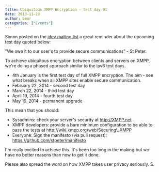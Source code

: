 ```yaml
---
title: Ubiquitous XMPP Encryption - test day 01
date: 2013-11-20
author: bear
categories: ["Events"]
---
```


Simon posted on the [jdev mailing list](https://mail.jabber.org/pipermail/jdev/2013-November/089772.html) a great reminder about the upcoming test day quoted below:

"We owe it to our user's to provide secure communications" - St Peter.

To achieve ubiquitous encryption between clients and servers on XMPP, we're   doing a phased approach similar to the ipv6 test days.

- 4th January is the first test day of full XMPP encryption. The aim - see what breaks when all XMPP sites enable secure communication.
- February 22, 2014 - second test day  
- March 22, 2014 - third test day  
- April 19, 2014 - fourth test day  
- May 19, 2014 - permanent upgrade

This mean that you should:

- Sysadmins: check your server's security at http://XMPP.net  
- XMPP developers: provide a bare minimum configuration to be able to pass the tests at http://wiki.xmpp.org/web/Securing\_XMPP   
- Everyone: Sign the manifesto (via pull request): https://github.com/stpeter/manifesto

I'm really excited to achieve this. It's been too long in the making but we have no better reasons than now to get it done.

Please also spread the word on how XMPP takes user privacy seriously.
S.
